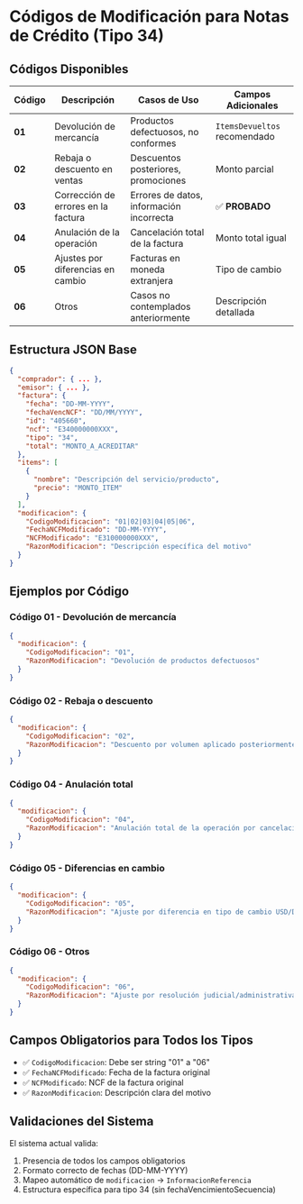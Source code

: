 # Códigos de Modificación para Notas de Crédito (Tipo 34)

## Códigos Disponibles

| Código | Descripción                         | Casos de Uso                             | Campos Adicionales           |
| ------ | ----------------------------------- | ---------------------------------------- | ---------------------------- |
| **01** | Devolución de mercancía             | Productos defectuosos, no conformes      | `ItemsDevueltos` recomendado |
| **02** | Rebaja o descuento en ventas        | Descuentos posteriores, promociones      | Monto parcial                |
| **03** | Corrección de errores en la factura | Errores de datos, información incorrecta | ✅ **PROBADO**               |
| **04** | Anulación de la operación           | Cancelación total de la factura          | Monto total igual            |
| **05** | Ajustes por diferencias en cambio   | Facturas en moneda extranjera            | Tipo de cambio               |
| **06** | Otros                               | Casos no contemplados anteriormente      | Descripción detallada        |

## Estructura JSON Base

```json
{
  "comprador": { ... },
  "emisor": { ... },
  "factura": {
    "fecha": "DD-MM-YYYY",
    "fechaVencNCF": "DD/MM/YYYY",
    "id": "405660",
    "ncf": "E340000000XXX",
    "tipo": "34",
    "total": "MONTO_A_ACREDITAR"
  },
  "items": [
    {
      "nombre": "Descripción del servicio/producto",
      "precio": "MONTO_ITEM"
    }
  ],
  "modificacion": {
    "CodigoModificacion": "01|02|03|04|05|06",
    "FechaNCFModificado": "DD-MM-YYYY",
    "NCFModificado": "E310000000XXX",
    "RazonModificacion": "Descripción específica del motivo"
  }
}
```

## Ejemplos por Código

### Código 01 - Devolución de mercancía

```json
{
  "modificacion": {
    "CodigoModificacion": "01",
    "RazonModificacion": "Devolución de productos defectuosos"
  }
}
```

### Código 02 - Rebaja o descuento

```json
{
  "modificacion": {
    "CodigoModificacion": "02",
    "RazonModificacion": "Descuento por volumen aplicado posteriormente"
  }
}
```

### Código 04 - Anulación total

```json
{
  "modificacion": {
    "CodigoModificacion": "04",
    "RazonModificacion": "Anulación total de la operación por cancelación del servicio"
  }
}
```

### Código 05 - Diferencias en cambio

```json
{
  "modificacion": {
    "CodigoModificacion": "05",
    "RazonModificacion": "Ajuste por diferencia en tipo de cambio USD/DOP"
  }
}
```

### Código 06 - Otros

```json
{
  "modificacion": {
    "CodigoModificacion": "06",
    "RazonModificacion": "Ajuste por resolución judicial/administrativa"
  }
}
```

## Campos Obligatorios para Todos los Tipos

- ✅ `CodigoModificacion`: Debe ser string "01" a "06"
- ✅ `FechaNCFModificado`: Fecha de la factura original
- ✅ `NCFModificado`: NCF de la factura original
- ✅ `RazonModificacion`: Descripción clara del motivo

## Validaciones del Sistema

El sistema actual valida:

1. Presencia de todos los campos obligatorios
2. Formato correcto de fechas (DD-MM-YYYY)
3. Mapeo automático de `modificacion` → `InformacionReferencia`
4. Estructura específica para tipo 34 (sin fechaVencimientoSecuencia)
